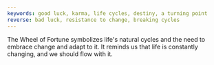 ```yaml
---
keywords: good luck, karma, life cycles, destiny, a turning point
reverse: bad luck, resistance to change, breaking cycles
---
```


The Wheel of Fortune symbolizes life's natural cycles and the need to embrace change and adapt to it. It reminds us that life is constantly changing, and we should flow with it.
